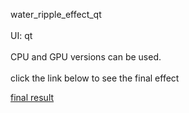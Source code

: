 water_ripple_effect_qt<br>  
UI: qt<br>  
CPU and GPU versions can be used.<br>  
click the  link below to see the final effect 

[final result](https://weibo.com/tv/v/EENYIk9ga?fid=1034:bebe27237d8aca1d67e37d9dc330a8d7)

